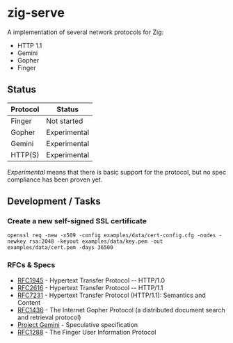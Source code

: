 # zig-serve

A implementation of several network protocols for Zig:

- HTTP 1.1
- Gemini
- Gopher
- Finger

## Status

| Protocol | Status       |
| -------- | ------------ |
| Finger   | Not started  |
| Gopher   | Experimental |
| Gemini   | Experimental |
| HTTP(S)  | Experimental |

_Experimental_ means that there is basic support for the protocol, but no spec compliance has been proven yet.

## Development / Tasks

### Create a new self-signed SSL certificate

```sh-console
openssl req -new -x509 -config examples/data/cert-config.cfg -nodes -newkey rsa:2048 -keyout examples/data/key.pem -out examples/data/cert.pem -days 36500
```

### RFCs & Specs

- [RFC1945](https://datatracker.ietf.org/doc/html/rfc1945) - Hypertext Transfer Protocol -- HTTP/1.0
- [RFC2616](https://datatracker.ietf.org/doc/html/rfc2616) - Hypertext Transfer Protocol -- HTTP/1.1
- [RFC7231](https://datatracker.ietf.org/doc/html/rfc7231) - Hypertext Transfer Protocol (HTTP/1.1): Semantics and Content
- [RFC1436](https://datatracker.ietf.org/doc/html/rfc1436) - The Internet Gopher Protocol (a distributed document search and retrieval protocol)
- [Project Gemini](https://gemini.circumlunar.space/docs/specification.gmi) - Speculative specification
- [RFC1288](https://datatracker.ietf.org/doc/html/rfc1288) - The Finger User Information Protocol
